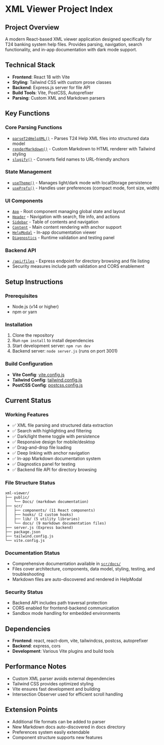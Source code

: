 # XML Viewer Project Index

## Project Overview
A modern React-based XML viewer application designed specifically for T24 banking system help files. Provides parsing, navigation, search functionality, and in-app documentation with dark mode support.

## Technical Stack
- **Frontend**: React 18 with Vite
- **Styling**: Tailwind CSS with custom prose classes
- **Backend**: Express.js server for file API
- **Build Tools**: Vite, PostCSS, Autoprefixer
- **Parsing**: Custom XML and Markdown parsers

## Key Functions

### Core Parsing Functions
- [`parseT24HelpXML()`](scr/lib/parseT24HelpXML.js:4) - Parses T24 Help XML files into structured data model
- [`renderMarkdown()`](scr/lib/markdown.js:2) - Custom Markdown to HTML renderer with Tailwind styling
- [`slugify()`](scr/lib/utils.js) - Converts field names to URL-friendly anchors

### State Management
- [`useTheme()`](scr/hooks/useTheme.js) - Manages light/dark mode with localStorage persistence
- [`usePrefs()`](scr/hooks/usePrefs.js) - Handles user preferences (compact mode, font size, width)

### UI Components
- [`App`](scr/app.jsx) - Root component managing global state and layout
- [`Header`](scr/components/Header.jsx) - Navigation with search, file info, and actions
- [`Sidebar`](scr/components/Sidebar.jsx) - Table of contents and navigation
- [`Content`](scr/components/Content.jsx) - Main content rendering with anchor support
- [`HelpModal`](scr/components/HelpModal.jsx) - In-app documentation viewer
- [`Diagnostics`](scr/components/Diagnostics.jsx) - Runtime validation and testing panel

### Backend API
- [`/api/files`](server.js:17) - Express endpoint for directory browsing and file listing
- Security measures include path validation and CORS enablement

## Setup Instructions

### Prerequisites
- Node.js (v14 or higher)
- npm or yarn

### Installation
1. Clone the repository
2. Run `npm install` to install dependencies
3. Start development server: `npm run dev`
4. Backend server: `node server.js` (runs on port 3001)

### Build Configuration
- **Vite Config**: [vite.config.js](vite.config.js)
- **Tailwind Config**: [tailwind.config.js](tailwind.config.js)
- **PostCSS Config**: [postcss.config.js](postcss.config.js)

## Current Status

### Working Features
- ✅ XML file parsing and structured data extraction
- ✅ Search with highlighting and filtering
- ✅ Dark/light theme toggle with persistence
- ✅ Responsive design for mobile/desktop
- ✅ Drag-and-drop file loading
- ✅ Deep linking with anchor navigation
- ✅ In-app Markdown documentation system
- ✅ Diagnostics panel for testing
- ✅ Backend file API for directory browsing

### File Structure Status
```
xml-viewer/
├── public/
│   └── Docs/ (markdown documentation)
├── scr/
│   ├── components/ (11 React components)
│   ├── hooks/ (2 custom hooks)
│   ├── lib/ (5 utility libraries)
│   └── docs/ (9 markdown documentation files)
├── server.js (Express backend)
├── package.json
├── tailwind.config.js
└── vite.config.js
```

### Documentation Status
- Comprehensive documentation available in [`scr/docs/`](scr/docs/)
- Files cover architecture, components, data model, styling, testing, and troubleshooting
- Markdown files are auto-discovered and rendered in HelpModal

### Security Status
- Backend API includes path traversal protection
- CORS enabled for frontend-backend communication
- Sandbox mode handling for embedded environments

## Dependencies
- **Frontend**: react, react-dom, vite, tailwindcss, postcss, autoprefixer
- **Backend**: express, cors
- **Development**: Various Vite plugins and build tools

## Performance Notes
- Custom XML parser avoids external dependencies
- Tailwind CSS provides optimized styling
- Vite ensures fast development and building
- Intersection Observer used for efficient scroll handling

## Extension Points
- Additional file formats can be added to parser
- New Markdown docs auto-discovered in docs directory
- Preferences system easily extendable
- Component structure supports new features